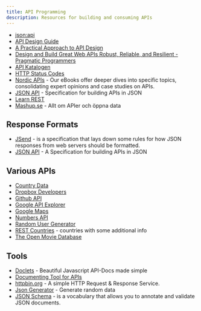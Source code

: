 ```yaml
---
title: API Programming
description: Resources for building and consuming APIs
---
```


- [json:api](https://jsonapi.org/)
- [API Design Guide](https://github.com/interagent/http-api-design)
- [A Practical Approach to API Design](https://leanpub.com/restful-api-design)
- [Design and Build Great Web APIs Robust, Reliable, and Resilient - Pragmatic Programmers](https://www.pragprog.com/titles/maapis/design-and-build-great-web-apis/)
- [API Katalogen](http://apikatalogen.se/)
- [HTTP Status Codes](https://en.wikipedia.org/wiki/List_of_HTTP_status_codes)
- [Nordic APIs](https://nordicapis.com/api-ebooks/) - Our eBooks offer deeper dives into specific topics, consolidating expert opinions and case studies on APIs.
- [JSON API](http://jsonapi.org/) - Specification for building APIs in JSON
- [Learn REST](http://www.restapitutorial.com/)
- [Mashup.se](http://www.mashup.se/) - Allt om APIer och öppna data

## Response Formats

- [JSend](https://labs.omniti.com/labs/jsend) - is a specification that lays down some rules for how JSON responses from web servers should be formatted.
- [JSON API](http://jsonapi.org/) - A Specification for building APIs in JSON

## Various APIs

- [Country Data](http://country.io/)
- [Dropbox Developers](https://www.dropbox.com/developers)
- [Github API](https://developer.github.com/v3/)
- [Google API Explorer](https://developers.google.com/apis-explorer/#p/)
- [Google Maps](https://developers.google.com/maps/)
- [Numbers API](http://numbersapi.com/#42)
- [Random User Generator](https://randomuser.me/)
- [REST Countries](https://restcountries.eu) - countries with some additional info
- [The Open Movie Database](http://omdbapi.com/)

## Tools

- [Doclets](https://doclets.io/) - Beautiful Javascript API-Docs made simple
- [Documenting Tool for APIs](http://apidocjs.com/)
- [httpbin.org](https://httpbin.org/) - A simple HTTP Request & Response Service.
- [Json Generator](http://www.json-generator.com/) - Generate random data
- [JSON Schema](http://json-schema.org/) - is a vocabulary that allows you to annotate and validate JSON documents.

